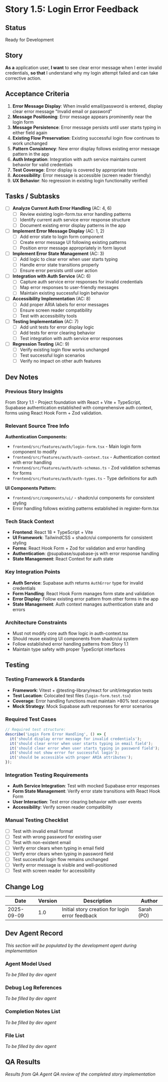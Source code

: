 # Story 1.5: Login Error Feedback

## Status

Ready for Development

## Story

**As a** application user,
**I want** to see clear error message when I enter invalid credentials,
**so that** I understand why my login attempt failed and can take corrective action.

## Acceptance Criteria

1. **Error Message Display**: When invalid email/password is entered, display clear error message "Invalid email or password"
2. **Message Positioning**: Error message appears prominently near the login form
3. **Message Persistence**: Error message persists until user starts typing in either field again
4. **Existing Flow Preservation**: Existing successful login flow continues to work unchanged
5. **Pattern Consistency**: New error display follows existing error message pattern in the app
6. **Auth Integration**: Integration with auth service maintains current behavior for valid credentials
7. **Test Coverage**: Error display is covered by appropriate tests
8. **Accessibility**: Error message is accessible (screen reader friendly)
9. **UX Behavior**: No regression in existing login functionality verified

## Tasks / Subtasks

- [ ] **Analyze Current Auth Error Handling** (AC: 4, 6)
  - [ ] Review existing login-form.tsx error handling patterns
  - [ ] Identify current auth service error response structure
  - [ ] Document existing error display patterns in the app

- [ ] **Implement Error Message Display** (AC: 1, 2)
  - [ ] Add error state to login form component
  - [ ] Create error message UI following existing patterns
  - [ ] Position error message appropriately in form layout

- [ ] **Implement Error State Management** (AC: 3)
  - [ ] Add logic to clear error when user starts typing
  - [ ] Handle error state transitions properly
  - [ ] Ensure error persists until user action

- [ ] **Integration with Auth Service** (AC: 6)
  - [ ] Capture auth service error responses for invalid credentials
  - [ ] Map error responses to user-friendly messages
  - [ ] Maintain existing successful login behavior

- [ ] **Accessibility Implementation** (AC: 8)
  - [ ] Add proper ARIA labels for error messages
  - [ ] Ensure screen reader compatibility
  - [ ] Test with accessibility tools

- [ ] **Testing Implementation** (AC: 7)
  - [ ] Add unit tests for error display logic
  - [ ] Add tests for error clearing behavior
  - [ ] Test integration with auth service error responses

- [ ] **Regression Testing** (AC: 9)
  - [ ] Verify existing login flow works unchanged
  - [ ] Test successful login scenarios
  - [ ] Verify no impact on other auth features

## Dev Notes

### Previous Story Insights

From Story 1.1 - Project foundation with React + Vite + TypeScript, Supabase authentication established with comprehensive auth context, forms using React Hook Form + Zod validation.

### Relevant Source Tree Info

**Authentication Components:**

- `frontend/src/features/auth/login-form.tsx` - Main login form component to modify
- `frontend/src/features/auth/auth-context.tsx` - Authentication context with error handling
- `frontend/src/features/auth/auth-schemas.ts` - Zod validation schemas for forms
- `frontend/src/features/auth/auth-types.ts` - Type definitions for auth

**UI Components Pattern:**

- `frontend/src/components/ui/` - shadcn/ui components for consistent styling
- Error handling follows existing patterns established in register-form.tsx

### Tech Stack Context

- **Frontend**: React 18 + TypeScript + Vite
- **UI Framework**: TailwindCSS + shadcn/ui components for consistent styling
- **Forms**: React Hook Form + Zod for validation and error handling
- **Authentication**: @supabase/supabase-js with error response handling
- **State Management**: React Context for auth state

### Key Integration Points

- **Auth Service**: Supabase auth returns `AuthError` type for invalid credentials
- **Form Handling**: React Hook Form manages form state and validation
- **Error Display**: Follow existing error pattern from other forms in the app
- **State Management**: Auth context manages authentication state and errors

### Architecture Constraints

- Must not modify core auth flow logic in auth-context.tsx
- Should reuse existing UI components from shadcn/ui system
- Follow established error handling patterns from Story 1.1
- Maintain type safety with proper TypeScript interfaces

## Testing

### Testing Framework & Standards

- **Framework**: Vitest + @testing-library/react for unit/integration tests
- **Test Location**: Colocated test files (`login-form.test.tsx`)
- **Coverage**: Error handling functions must maintain >80% test coverage
- **Mock Strategy**: Mock Supabase auth responses for error scenarios

### Required Test Cases

```typescript
// Required test structure:
describe('Login Form Error Handling', () => {
  it('should display error message for invalid credentials');
  it('should clear error when user starts typing in email field');
  it('should clear error when user starts typing in password field');
  it('should not show error for successful login');
  it('should be accessible with proper ARIA attributes');
});
```

### Integration Testing Requirements

- **Auth Service Integration**: Test with mocked Supabase error responses
- **Form State Management**: Verify error state transitions with React Hook Form
- **User Interaction**: Test error clearing behavior with user events
- **Accessibility**: Verify screen reader compatibility

### Manual Testing Checklist

- [ ] Test with invalid email format
- [ ] Test with wrong password for existing user
- [ ] Test with non-existent email
- [ ] Verify error clears when typing in email field
- [ ] Verify error clears when typing in password field
- [ ] Test successful login flow remains unchanged
- [ ] Verify error message is visible and well-positioned
- [ ] Test with screen reader for accessibility

## Change Log

| Date       | Version | Description                                     | Author     |
| ---------- | ------- | ----------------------------------------------- | ---------- |
| 2025-09-09 | 1.0     | Initial story creation for login error feedback | Sarah (PO) |

## Dev Agent Record

_This section will be populated by the development agent during implementation_

### Agent Model Used

_To be filled by dev agent_

### Debug Log References

_To be filled by dev agent_

### Completion Notes List

_To be filled by dev agent_

### File List

_To be filled by dev agent_

## QA Results

_Results from QA Agent QA review of the completed story implementation_
